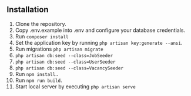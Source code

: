 





## Installation

1. Clone the repository.
2. Copy .env.example into .env and configure your database credentials.
3. Run `composer install`
4. Set the application key by running `php artisan key:generate --ansi`.
5. Run migrations `php artisan migrate`
5. `php artisan db:seed --class=JobSeeder`
6. `php artisan db:seed --class=UserSeeder`
7. `php artisan db:seed --class=VacancySeeder`
8. Run `npm install`..
9. Run `npm run build`.
10. Start local server by executing `php artisan serve`

